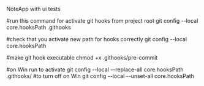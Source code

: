 NoteApp with ui tests


#run this command for activate git hooks from project root
git config --local core.hooksPath .githooks

#check that you activate new path for hooks correctly
git config --local core.hooksPath

#make git hook executable
chmod +x .githooks/pre-commit

#on Win run to activate
git config --local --replace-all core.hooksPath .githooks/
#to turn off on Win
git config --local --unset-all core.hooksPath
